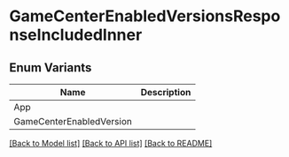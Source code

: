 # GameCenterEnabledVersionsResponseIncludedInner

## Enum Variants

| Name | Description |
|---- | -----|
| App |  |
| GameCenterEnabledVersion |  |

[[Back to Model list]](../README.md#documentation-for-models) [[Back to API list]](../README.md#documentation-for-api-endpoints) [[Back to README]](../README.md)


